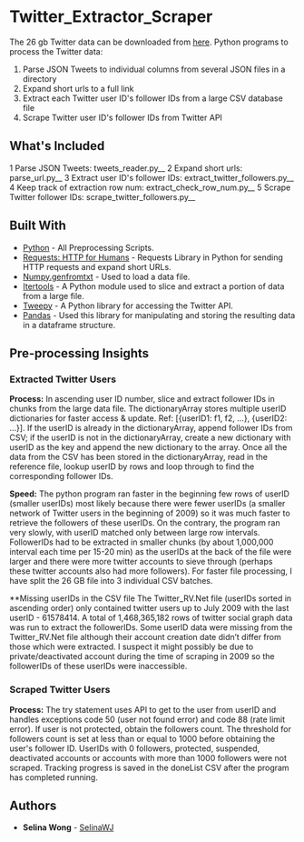 # Twitter_Extractor_Scraper
The 26 gb Twitter data can be downloaded from [here](http://an.kaist.ac.kr/~haewoon/release/twitter_social_graph/twitter_rv.zip).
Python programs to process the Twitter data:
1. Parse JSON Tweets to individual columns from several JSON files in a directory
2. Expand short urls to a full link
2. Extract each Twitter user ID's follower IDs from a large CSV database file
3. Scrape Twitter user ID's follower IDs from Twitter API

## What's Included
1 Parse JSON Tweets: tweets_reader.py__
2 Expand short urls: parse_url.py__
3 Extract user ID's follower IDs: extract_twitter_followers.py__
4 Keep track of extraction row num: extract_check_row_num.py__
5 Scrape Twitter follower IDs: scrape_twitter_followers.py__

## Built With
* [Python](https://www.python.org/) - All Preprocessing Scripts.
* [Requests: HTTP for Humans](http://docs.python-requests.org/en/master/) - Requests Library in Python for sending HTTP requests and expand short URLs.
* [Numpy.genfromtxt](https://docs.scipy.org/doc/numpy/reference/generated/numpy.genfromtxt.html) - Used to load a data file.
* [Itertools](https://docs.python.org/2/library/itertools.html) - A Python module used to slice and extract a portion of data from a large file.
* [Tweepy](http://docs.tweepy.org/en/v3.5.0/) - A Python library for accessing the Twitter API.
* [Pandas](https://pandas.pydata.org/) - Used this library for manipulating and storing the resulting data in a dataframe structure.

## Pre-processing Insights
### Extracted Twitter Users
**Process:** In ascending user ID number, slice and extract follower IDs in chunks from the large data file. The dictionaryArray stores multiple userID dictionaries for faster access & update. Ref: [{userID1: f1, f2, ...}, {userID2: ...}]. If the userID is already in the dictionaryArray, append follower IDs from CSV; if the userID is not in the dictionaryArray, create a new dictionary with userID as the key and append the new dictionary to the array. Once all the data from the CSV has been stored in the dictionaryArray, read in the reference file, lookup userID by rows and loop through to find the corresponding follower IDs.

**Speed:**
The python program ran faster in the beginning few rows of userID (smaller userIDs) most likely because there were fewer userIDs (a smaller network of Twitter users in the beginning of 2009) so it was much faster to retrieve the followers of these userIDs. On the contrary, the program ran very slowly, with userID matched only between large row intervals. FollowerIDs had to be extracted in smaller chunks (by about 1,000,000 interval each time per 15-20 min) as the userIDs at the back of the file were larger and there were more twitter accounts to sieve through (perhaps these twitter accounts also had more followers). For faster file processing, I have split the 26 GB file into 3 individual CSV batches.

**Missing userIDs in the CSV file
The Twitter_RV.Net file (userIDs sorted in ascending order) only contained twitter users up to July 2009 with the last userID - 61578414. A total of 1,468,365,182 rows of twitter social graph data was run to extract the followerIDs. Some userID data were missing from the Twitter_RV.Net file although their account creation date didn’t differ from those which were extracted. I suspect it might possibly be due to private/deactivated account during the time of scraping in 2009 so the followerIDs of these userIDs were inaccessible.

### Scraped Twitter Users
**Process:** The try statement uses API to get to the user from userID and handles exceptions code 50 (user not found error) and code 88 (rate limit error). If user is not protected, obtain the followers count. The threshold for followers count is set at less than or equal to 1000 before obtaining the user's follower ID. UserIDs with 0 followers, protected, suspended, deactivated accounts or accounts with more than 1000 followers were not scraped. Tracking progress is saved in the doneList CSV after the program has completed running.

## Authors

* **Selina Wong** - [SelinaWJ](https://github.com/SelinaWJ)


